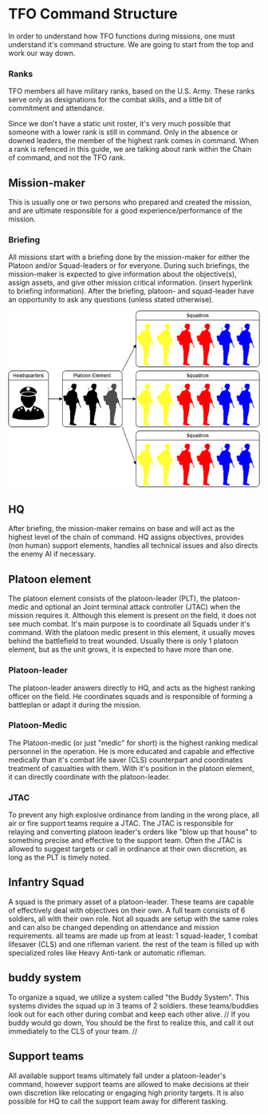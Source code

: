 # TFO Command Structure

In order to understand how TFO functions during missions, one must understand it's command structure.
We are going to start from the top and work our way down.


### Ranks
TFO members all have military ranks, based on the U.S. Army. These ranks serve only as designations for the combat skills, and a little bit of commitment and attendance. 

Since we don't have a static unit roster, it's very much possible that someone with a lower rank is still in command. Only in the absence or downed leaders, the member of the highest rank comes in command. When a rank is refenced in this guide, we are talking about rank within the Chain of command, and not the TFO rank.

## Mission-maker 

This is usually one or two persons who prepared and created the mission, and are ultimate responsible for a good experience/performance of the mission. 

### Briefing

All missions start with a briefing done by the mission-maker for either the Platoon and/or Squad-leaders or for everyone.
During such briefings, the mission-maker is expected to give information about the objective(s), assign assets, and give other mission critical information. (insert hyperlink to briefing information). After the briefing, platoon- and squad-leader have an opportunity to ask any questions (unless stated otherwise).

![Platoon structure](pltdiagram.jpg)

## HQ

After briefing, the mission-maker remains on base and will act as the highest level of the chain of command.
HQ assigns objectives, provides (non human) support elements, handles all technical issues and also directs the enemy AI if necessary.

## Platoon element

The platoon element consists of the platoon-leader (PLT), the platoon-medic and optional an Joint terminal attack controller (JTAC) when the mission requires it. Although this element is present on the field, it does not see much combat. It's main purpose is to coordinate all Squads under it's command. With the platoon medic present in this element, it usually moves behind the battlefield to treat wounded. Usually there is only 1 platoon element, but as the unit grows, it is expected to have more than one. 

### Platoon-leader
The platoon-leader answers directly to HQ, and acts as the highest ranking officer on the field. He coordinates squads and is responsible of forming a battleplan or adapt it during the mission.

### Platoon-Medic
The Platoon-medic (or just "medic" for short) is the highest ranking medical personnel in the operation. He is more educated and capable and effective medically than it's combat life saver (CLS) counterpart and coordinates treatment of casualties with them.
With it's position in the platoon element, it can directly coordinate with the platoon-leader. 

### JTAC
 To prevent any high explosive ordinance from landing in the wrong place, all air or fire support teams require a JTAC. The JTAC is responsible for relaying and converting platoon leader's orders like "blow up that house" to something precise and effective to the support team. Often the JTAC is allowed to suggest targets or call in ordinance at their own discretion, as long as the PLT is timely noted.

## Infantry Squad
A squad is the primary asset of a platoon-leader. These teams are capable of effectively deal with objectives on their own. A full team consists of 6 soldiers, all with their own role.
Not all squads are setup with the same roles and can also be changed depending on attendance and mission requirements. all teams are made up from at least: 1 squad-leader, 1 combat lifesaver (CLS) and one rifleman varient.
the rest of the team is filled up with specialized roles like Heavy Anti-tank or automatic rifleman. 

## buddy system
To organize a squad, we utilize a system called "the Buddy System". This systems divides the squad up in 3 teams of 2 soldiers. these teams/buddies look out for each other during combat and keep each other alive.
// If you buddy would go down, You should be the first to realize this, and call it out immediately to the CLS of your team. //

## Support teams

All available support teams ultimately fall under a platoon-leader's command, however support teams are allowed to make decisions at their own discretion like relocating or engaging high priority targets. It is also possible for HQ to call the support team away for different tasking. 
